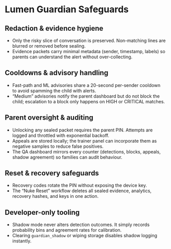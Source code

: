 # Lumen Guardian Safeguards

## Redaction & evidence hygiene
- Only the risky slice of conversation is preserved. Non-matching lines are blurred or removed before sealing.
- Evidence packets carry minimal metadata (sender, timestamp, labels) so parents can understand the alert without over-collecting.

## Cooldowns & advisory handling
- Fast-path and ML advisories share a 20-second per-sender cooldown to avoid spamming the child with alerts.
- “Medium” advisories notify the parent dashboard but do not block the child; escalation to a block only happens on HIGH or CRITICAL matches.

## Parent oversight & auditing
- Unlocking any sealed packet requires the parent PIN. Attempts are logged and throttled with exponential backoff.
- Appeals are stored locally; the trainer panel can incorporate them as negative samples to reduce false positives.
- The QA dashboard mirrors every counter (detections, blocks, appeals, shadow agreement) so families can audit behaviour.

## Reset & recovery safeguards
- Recovery codes rotate the PIN without exposing the device key.
- The “Nuke Reset” workflow deletes all sealed evidence, analytics, recovery hashes, and keys in one action.

## Developer-only tooling
- Shadow mode never alters detection outcomes. It simply records probability bins and agreement rates for calibration.
- Clearing `guardian_shadow` or wiping storage disables shadow logging instantly.
